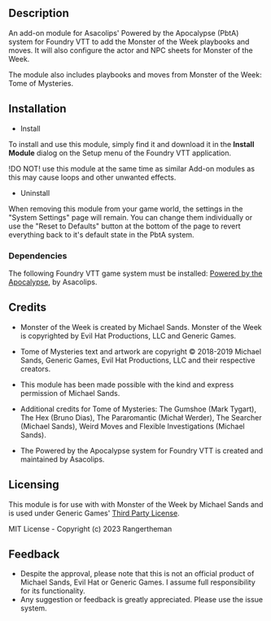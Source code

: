 ## Description

An add-on module for Asacolips' Powered by the Apocalypse (PbtA) system for Foundry VTT to add the Monster of the Week playbooks and moves. It will also configure the actor and NPC sheets for Monster of the Week.

The module also includes playbooks and moves from Monster of the Week: Tome of Mysteries. 

## Installation

* Install

To install and use this module, simply find it and download it in the **Install Module** dialog on the Setup menu of the Foundry VTT application.

!DO NOT! use this module at the same time as similar Add-on modules as this may cause loops and other unwanted effects.

* Uninstall

When removing this module from your game world, the settings in the "System Settings" page will remain. You can change them individually or use the "Reset to Defaults" button at the bottom of the page to revert everything back to it's default state in the PbtA system.

### Dependencies

The following Foundry VTT game system must be installed: [Powered by the Apocalypse](https://gitlab.com/asacolips-projects/foundry-mods/pbta), by Asacolips.

## Credits  

* Monster of the Week is created by Michael Sands. Monster of the Week is copyrighted by Evil Hat Productions, LLC and Generic Games.
* Tome of Mysteries text and artwork are copyright © 2018-2019 Michael Sands, Generic Games, Evil Hat Productions, LLC and their respective creators.

* This module has been made possible with the kind and express permission of Michael Sands.
* Additional credits for Tome of Mysteries: The Gumshoe (Mark Tygart), The Hex (Bruno Dias), The Pararomantic (Michał Werder), The Searcher (Michael Sands), Weird Moves and Flexible Investigations (Michael Sands).
* The Powered by the Apocalypse system for Foundry VTT is created and maintained by Asacolips.

## Licensing

This module is for use with with Monster of the Week by Michael Sands and is used under Generic Games' [Third Party License](https://genericgames.co.nz/third_party_policy/).

MIT License - Copyright (c) 2023 Rangertheman

## Feedback

* Despite the approval, please note that this is not an official product of Michael Sands, Evil Hat or Generic Games. I assume full responsibility for its functionality.
* Any suggestion or feedback is greatly appreciated. Please use the issue system.
